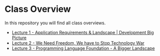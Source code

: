 # Class Overview

In this repository you will find all class overviews.

- [Lecture 1 - Application Requirements & Landscape | Development Big Picture](../class-overview/Lecture-01/README.md)
- [Lecture 2 - We Need Freedom, We have to Stop Technology War](../class-overview/Lecture-02/README.md)
- [Lecture 3 - Programming Language Foundation - A Bigger Landscape](../class-overview/Lecture-03/README.md)
